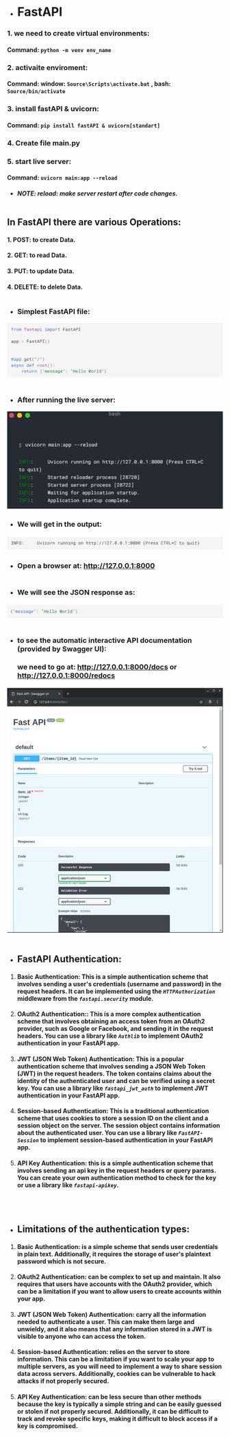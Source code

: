 * # FastAPI
### 1. we need to create virtual environments:
#### Command: 	`python -m venv env_name`
### 2. activaite enviroment: 
#### Command:  window: `Source\Scripts\activate.bat` , bash: `Source/bin/activate`
### 3. install fastAPI  & uvicorn:
#### Command: `pip install fastAPI & uvicorn[standart]`
### 4. Create file main.py
### 5. start live server: 
#### Command: `uvicorn main:app --reload` 
- #####  NOTE: reload: make server restart after code changes.<br /><br />

## In FastAPI there are various Operations:
#### 1. POST: to create Data.
#### 2. GET: to read Data.
#### 3. PUT: to update Data.
#### 4. DELETE: to delete Data. <br /><br />

* ### Simplest FastAPI file:
![image](/FastAPI/images/Screenshot_20230115_031850.png) <br /><br />
* ### After running the live server:
![image](/FastAPI/images/Screenshot_20230115_032329.png)

* ### We will get in the output:
![image](/FastAPI/images/Screenshot_20230115_032512.png)

* ### Open a browser at: http://127.0.0.1:8000  <br /><br />

* ### We will see the JSON response as:
![image](/FastAPI/images/Screenshot_20230115_032519.png)<br /> <br />
+ ### to see the automatic interactive API documentation (provided by Swagger UI):
    ### we need to go at: http://127.0.0.1:8000/docs or http://127.0.0.1:8000/redocs
![image](/FastAPI/images/Screenshot_20230115_033432.png)  <br /><br />

+  ## **FastAPI Authentication**:

1. #### **Basic Authentication**: This is a simple authentication scheme that involves sending a user's credentials (username and password) in the request headers. It can be implemented using the *`HTTPAuthorization`*  middleware from the *`fastapi.security`* module.
2. #### **OAuth2 Authentication:**: This is a more complex authentication scheme that involves obtaining an access token from an OAuth2 provider, such as Google or Facebook, and sending it in the request headers. You can use a library like *`Authlib`* to implement OAuth2 authentication in your FastAPI app.


3. #### **JWT (JSON Web Token) Authentication**: This is a popular authentication scheme that involves sending a JSON Web Token (JWT) in the request headers. The token contains claims about the identity of the authenticated user and can be verified using a secret key. You can use a library like *`fastapi_jwt_auth`* to implement JWT authentication in your FastAPI app.

4. #### **Session-based Authentication**: This is a traditional authentication scheme that uses cookies to store a session ID on the client and a session object on the server. The session object contains information about the authenticated user. You can use a library like *`FastAPI-Session`* to implement session-based authentication in your FastAPI app.

5. #### **API Key Authentication**: this is a simple authentication scheme that involves sending an api key in the request headers or query params. You can create your own authentication method to check for the key or use a library like *`fastapi-apikey`*.
<br /><br />

* ##  **Limitations of the authentication types**:
1. #### **Basic Authentication**: is a simple scheme that sends user credentials in plain text.  Additionally, it requires the storage of user's plaintext password which is not secure.
2. #### **OAuth2 Authentication**: can be complex to set up and maintain. It also requires that users have accounts with the OAuth2 provider, which can be a limitation if you want to allow users to create accounts within your app.
 3. #### **JWT (JSON Web Token) Authentication**: carry all the information needed to authenticate a user. This can make them large and unwieldy, and it also means that any information stored in a JWT is visible to anyone who can access the token. 
 4. #### **Session-based Authentication**: relies on the server to store  information. This can be a limitation if you want to scale your app to multiple servers, as you will need to implement a way to share session data across servers. Additionally, cookies can be vulnerable to hack attacks if not properly secured.
5. #### **API Key Authentication**: can be less secure than other methods because the key is typically a simple string and can be easily guessed or stolen if not properly secured. Additionally, it can be difficult to track and revoke specific keys, making it difficult to block access if a key is compromised.
